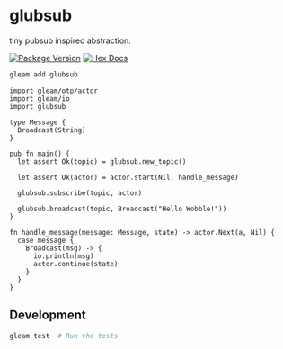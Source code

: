 # glubsub

tiny pubsub inspired abstraction.

[![Package Version](https://img.shields.io/hexpm/v/glubsub)](https://hex.pm/packages/glubsub)
[![Hex Docs](https://img.shields.io/badge/hex-docs-ffaff3)](https://hexdocs.pm/glubsub/)

```sh
gleam add glubsub
```

```gleam
import gleam/otp/actor
import gleam/io
import glubsub

type Message {
  Broadcast(String)
}

pub fn main() {
  let assert Ok(topic) = glubsub.new_topic()

  let assert Ok(actor) = actor.start(Nil, handle_message)

  glubsub.subscribe(topic, actor)

  glubsub.broadcast(topic, Broadcast("Hello Wobble!"))
}

fn handle_message(message: Message, state) -> actor.Next(a, Nil) {
  case message {
    Broadcast(msg) -> {
      io.println(msg)
      actor.continue(state)
    }
  }
}
```

## Development

```sh
gleam test  # Run the tests
```
